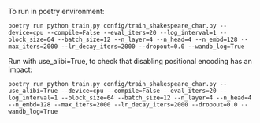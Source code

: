 To run in poetry environment:

```shell
poetry run python train.py config/train_shakespeare_char.py --device=cpu --compile=False --eval_iters=20 --log_interval=1 --block_size=64 --batch_size=12 --n_layer=4 --n_head=4 --n_embd=128 --max_iters=2000 --lr_decay_iters=2000 --dropout=0.0 --wandb_log=True
```


Run with use_alibi=True, to check that disabling positional  encoding has an  impact:
```shell
poetry run python train.py config/train_shakespeare_char.py --use_alibi=True --device=cpu --compile=False --eval_iters=20 --log_interval=1 --block_size=64 --batch_size=12 --n_layer=4 --n_head=4 --n_embd=128 --max_iters=2000 --lr_decay_iters=2000 --dropout=0.0 --wandb_log=True
```

